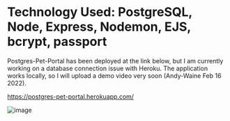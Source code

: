 
Technology Used: PostgreSQL, Node, Express, Nodemon, EJS, bcrypt, passport
=======
Postgres-Pet-Portal has been deployed at the link below, but I am currently working on a database connection issue with Heroku. The application works locally, so I will upload a demo video very soon (Andy-Waine Feb 16 2022).

https://postgres-pet-portal.herokuapp.com/

![image](https://user-images.githubusercontent.com/88730354/153978882-e14afe36-133c-4d85-b713-210d1c32038e.png)
